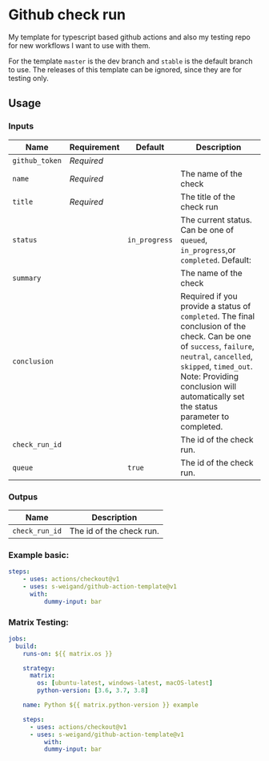 # Github check run

My template for typescript based github actions and also my testing repo for new workflows I want to use with them.

For the template `master` is the dev branch and `stable` is the default branch to use.
The releases of this template can be ignored, since they are for testing only.

## Usage

### Inputs

| Name           | Requirement | Default       | Description                                                                                                                                                                                                                                                  |
| -------------- | ----------- | ------------- | ------------------------------------------------------------------------------------------------------------------------------------------------------------------------------------------------------------------------------------------------------------ |
| `github_token` | _Required_  |               |                                                                                                                                                                                                                                                              |
| `name`         | _Required_  |               | The name of the check                                                                                                                                                                                                                                        |
| `title`        | _Required_  |               | The title of the check run                                                                                                                                                                                                                                   |
| `status`       |             | `in_progress` | The current status. Can be one of `queued`, `in_progress`,or `completed`. Default:                                                                                                                                                                           |
| `summary`      |             |               | The name of the check                                                                                                                                                                                                                                        |
| `conclusion`   |             |               | Required if you provide a status of `completed`. The final conclusion of the check. Can be one of `success`, `failure`, `neutral`, `cancelled`, `skipped`, `timed_out`. Note: Providing conclusion will automatically set the status parameter to completed. |
| `check_run_id` |             |               | The id of the check run.                                                                                                                                                                                                                                     |
| `queue`        |             | `true`        | The id of the check run.                                                                                                                                                                                                                                     |

### Outpus

| Name           | Description              |
| -------------- | ------------------------ |
| `check_run_id` | The id of the check run. |

### Example basic:

```yaml
steps:
    - uses: actions/checkout@v1
    - uses: s-weigand/github-action-template@v1
      with:
          dummy-input: bar
```

### Matrix Testing:

```yaml
jobs:
  build:
    runs-on: ${{ matrix.os }}

    strategy:
      matrix:
        os: [ubuntu-latest, windows-latest, macOS-latest]
        python-version: [3.6, 3.7, 3.8]

    name: Python ${{ matrix.python-version }} example

    steps:
      - uses: actions/checkout@v1
      - uses: s-weigand/github-action-template@v1
          with:
          dummy-input: bar
```
